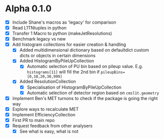 

# Alpha 0.1.0
 - [x] Include Shane's macros as 'legacy' for comparison
 - [x] Read L1TNtuples in python
 - [x] Transfer 1 Macro to python (makeJetResolutions)
 - [x] Benchmark legacy vs new
 - [x] Add histogram collections for easier creation & handling
   - [x] Added multidimensional dictionary based on defaultdict
  custom dicts or objects in certain dimensions
   - [x] Added HistogramByPileUpCollection
     - [x] Automatic selection of PU bin based on pileup value. E.g. `histograms[11]` will fill the 2nd bin if `pileupBins=[0,10,20,30,999]`
   - [x] Added ResolutionCollection
     - [x] Specialisation of HistogramByPileUpCollection
     - [x] Automatic selection of detector region based on `cmsl1t.geometry`
 - [x] Implement Ben's MET turnons to check if the package is going the right way
 - [x] Explore ways to recalculate MET
 - [x] Implement EfficiencyCollection
 - [x] First PR to main repo
 - [x] Request feedback from other analysers
   - [x] See what is easy, what is not
